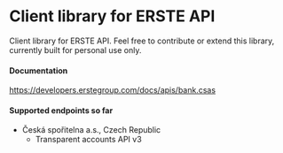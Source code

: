 # Client library for ERSTE API

Client library for ERSTE API. Feel free to contribute or extend this library, currently built for personal use only.

#### Documentation
https://developers.erstegroup.com/docs/apis/bank.csas

#### Supported endpoints so far
- Česká spořitelna a.s., Czech Republic
  - Transparent accounts API v3
